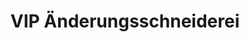 ---
title: "VIP Änderungsschneiderei"
url: /dortmund/vip-aenderungsschneiderei/
shop: Schneiderei
---